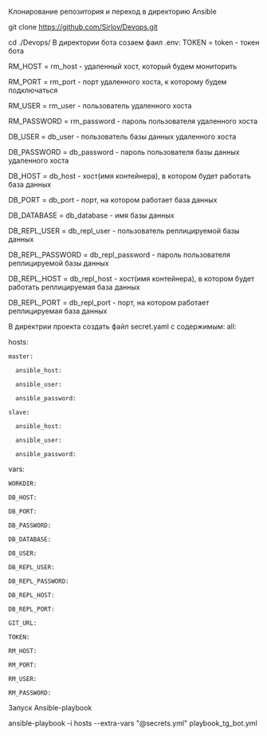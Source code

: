 Клонирование репозитория и переход в директорию Ansible

git clone https://github.com/Sirlov/Devops.git

cd ./Devops/
В директории бота созаем фаил .env:
TOKEN = token - токен бота

RM_HOST = rm_host - удаленный хост, который будем мониторить

RM_PORT = rm_port - порт удаленного хоста, к которому будем подключаться

RM_USER = rm_user - пользователь удаленного хоста

RM_PASSWORD = rm_password - пароль пользователя удаленного хоста

DB_USER = db_user - пользователь базы данных удаленного хоста

DB_PASSWORD = db_password - пароль пользователя базы данных удаленного хоста

DB_HOST = db_host - хост(имя контейнера), в котором будет работать база данных

DB_PORT = db_port - порт, на котором работает база данных

DB_DATABASE = db_database - имя базы данных

DB_REPL_USER = db_repl_user - пользователь реплицируемой базы данных

DB_REPL_PASSWORD = db_repl_password - пароль пользователя реплицируемой базы данных

DB_REPL_HOST = db_repl_host - хост(имя контейнера), в котором будет работать реплицируемая база данных

DB_REPL_PORT = db_repl_port - порт, на котором работает реплицируемая база данных


В директрии проекта создать файл secret.yaml с содержимым:
all:

  hosts:
  
    master:
    
      ansible_host: 
      
      ansible_user: 
      
      ansible_password: 
      
    slave:
    
      ansible_host: 
      
      ansible_user: 
      
      ansible_password: 
      
  vars:
  
    WORKDIR: 
    
    DB_HOST: 
    
    DB_PORT:
    
    DB_PASSWORD: 
    
    DB_DATABASE: 
    
    DB_USER: 
    
    DB_REPL_USER: 
    
    DB_REPL_PASSWORD: 
    
    DB_REPL_HOST: 
    
    DB_REPL_PORT: 
    
    GIT_URL: 
    
    TOKEN:
    
    RM_HOST: 
    
    RM_PORT: 
    
    RM_USER: 
    
    RM_PASSWORD: 



Запуск Ansible-playbook

ansible-playbook -i hosts --extra-vars "@secrets.yml" playbook_tg_bot.yml
